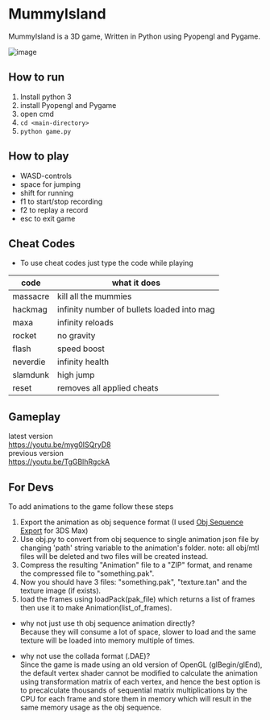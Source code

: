 
# MummyIsland  
  
MummyIsland is a 3D game, Written in Python using Pyopengl and Pygame.  
  
![image](https://user-images.githubusercontent.com/63170874/123775636-d5fe2f80-d8ce-11eb-9510-ecac702169fa.png)



## How to run
 1. Install python 3  
 2. install Pyopengl and Pygame  
 3. open cmd
 4. `cd <main-directory>  `
 5. `python game.py `
 
## How to play
 -  WASD-controls
 - space for jumping
 - shift for running
 - f1 to start/stop recording
 - f2 to replay a record
 - esc to exit game

## Cheat Codes

 - To use cheat codes just type the code while playing


| code | what it does |
|--|--|
| massacre | kill all the mummies |
| hackmag | infinity number of bullets loaded into mag |
| maxa | infinity reloads |
| rocket | no gravity |
| flash | speed boost |
| neverdie | infinity health |
| slamdunk | high jump |
| reset | removes all applied cheats |

## Gameplay
latest version<br/>
https://youtu.be/myg0ISQryD8<br/>
previous version<br/>
https://youtu.be/TgGBlhRgckA<br/>

## For Devs
To add animations to the game follow these steps

 1. Export the animation as obj sequence format (I used [Obj Sequence Export](http://www.scriptspot.com/3ds-max/scripts/obj-sequence-export) for 3DS Max)
 2. Use obj.py to convert from obj sequence to single animation json file by changing 'path' string variable to the animation's folder.
 note: all obj/mtl files will be deleted and two files will be created instead.
 3. Compress the resulting "Animation" file to a "ZIP" format, and rename the compressed file to "something.pak".
 4. Now you should have 3 files: "something.pak", "texture.tan" and the texture image (if exists).
 5. load the frames using loadPack(pak_file) which returns a list of frames then use it to make Animation(list_of_frames). 


 - why not just use th obj sequence animation directly?<br/>
Because they will consume a lot of space, slower to load and the same texture will be loaded into memory multiple of times. 

 - why not use the collada format (.DAE)?<br/>
	Since the game is made using an old version of OpenGL (glBegin/glEnd), the default vertex shader cannot be modified to calculate the animation using transformation matrix of each vertex, and hence the best option is to precalculate thousands of sequential matrix multiplications by the CPU for each frame and store them in memory which will result in the same memory usage as the obj sequence.
